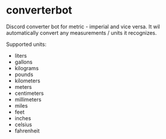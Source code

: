 # converterbot
Discord converter bot for metric - imperial and vice versa. It wil automatically convert any measurements / units it recognizes.

Supported units:
* liters
* gallons
* kilograms
* pounds
* kilometers
* meters
* centimeters
* millimeters
* miles
* feet
* inches
* celsius
* fahrenheit
